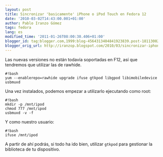 ```yaml
---
layout: post
title: Sincronizar 'basicamente' iPhone o iPod Touch en Fedora 12
date: '2010-03-02T14:43:00.001+01:00'
author: Pablo Iranzo Gómez
tags: fedora
lang: es
modified_time: '2011-01-26T08:00:30.406+01:00'
blogger_id: tag:blogger.com,1999:blog-4564313404841923839.post-1811300258953715112
blogger_orig_url: http://iranzop.blogspot.com/2010/03/sincronizar-iphone-o-ipod-touch-en-f12.html
---
```


Las nuevas versiones no están todavía soportadas en F12, así que tendremos que utilizar las de rawhide.

~~~
#!bash
yum --enablerepo=rawhide upgrade ifuse gtkpod libgpod libimobiledevice usbmuxd
~~~

Una vez instalados, podemos empezar a utilizarlo ejecutando como root:

~~~
#!bash
mkdir -p /mnt/ipod
chmod 777 /mnt/ipod
usbmuxd -v -f
~~~

Y como nuestro usuario:

~~~
#!bash
ifuse /mnt/ipod
~~~

A partir de ahí podrás, si todo ha ido bien, utilizar `gtkpod` para gestionar la biblioteca de tu dispositivo.
